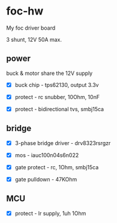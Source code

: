 # foc-hw
My foc driver board

3 shunt, 12V 50A max.

## power

buck & motor share the 12V supply

- [x] buck chip - tps62130, output 3.3v
- [x] protect - rc snubber, 10Ohm, 10nF
- [x] protect - bidirectional tvs, smbj15ca


## bridge

- [x] 3-phase bridge driver - drv8323rsrgzr
- [x] mos - iauc100n04s6n022
- [x] gate protect - rc, 1Ohm, smbj15ca
- [x] gate pulldown - 47KOhm


## MCU

- [x] protect - lr supply, 1uh 1Ohm
